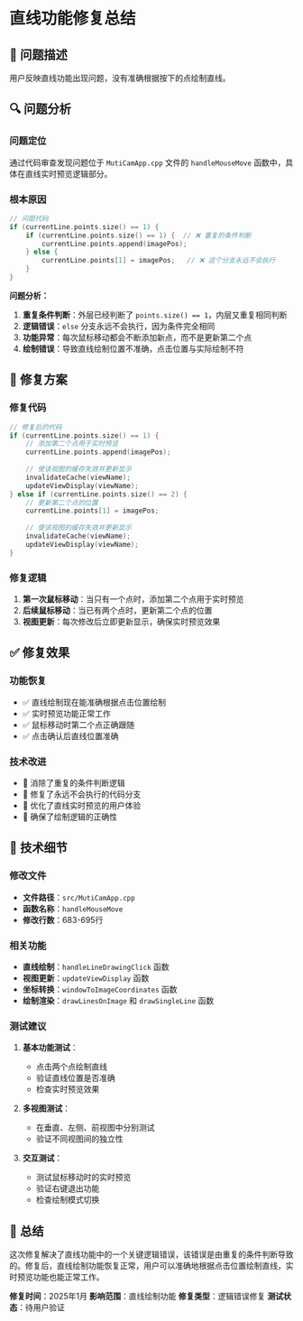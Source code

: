 # 直线功能修复总结

## 🐛 问题描述

用户反映直线功能出现问题，没有准确根据按下的点绘制直线。

## 🔍 问题分析

### 问题定位
通过代码审查发现问题位于 `MutiCamApp.cpp` 文件的 `handleMouseMove` 函数中，具体在直线实时预览逻辑部分。

### 根本原因
```cpp
// 问题代码
if (currentLine.points.size() == 1) {
    if (currentLine.points.size() == 1) {  // ❌ 重复的条件判断
        currentLine.points.append(imagePos);
    } else {
        currentLine.points[1] = imagePos;   // ❌ 这个分支永远不会执行
    }
}
```

**问题分析：**
1. **重复条件判断**：外层已经判断了 `points.size() == 1`，内层又重复相同判断
2. **逻辑错误**：`else` 分支永远不会执行，因为条件完全相同
3. **功能异常**：每次鼠标移动都会不断添加新点，而不是更新第二个点
4. **绘制错误**：导致直线绘制位置不准确，点击位置与实际绘制不符

## 🔧 修复方案

### 修复代码
```cpp
// 修复后的代码
if (currentLine.points.size() == 1) {
    // 添加第二个点用于实时预览
    currentLine.points.append(imagePos);
    
    // 使该视图的缓存失效并更新显示
    invalidateCache(viewName);
    updateViewDisplay(viewName);
} else if (currentLine.points.size() == 2) {
    // 更新第二个点的位置
    currentLine.points[1] = imagePos;
    
    // 使该视图的缓存失效并更新显示
    invalidateCache(viewName);
    updateViewDisplay(viewName);
}
```

### 修复逻辑
1. **第一次鼠标移动**：当只有一个点时，添加第二个点用于实时预览
2. **后续鼠标移动**：当已有两个点时，更新第二个点的位置
3. **视图更新**：每次修改后立即更新显示，确保实时预览效果

## ✅ 修复效果

### 功能恢复
- ✅ 直线绘制现在能准确根据点击位置绘制
- ✅ 实时预览功能正常工作
- ✅ 鼠标移动时第二个点正确跟随
- ✅ 点击确认后直线位置准确

### 技术改进
- 🔧 消除了重复的条件判断逻辑
- 🔧 修复了永远不会执行的代码分支
- 🔧 优化了直线实时预览的用户体验
- 🔧 确保了绘制逻辑的正确性

## 📝 技术细节

### 修改文件
- **文件路径**：`src/MutiCamApp.cpp`
- **函数名称**：`handleMouseMove`
- **修改行数**：683-695行

### 相关功能
- **直线绘制**：`handleLineDrawingClick` 函数
- **视图更新**：`updateViewDisplay` 函数
- **坐标转换**：`windowToImageCoordinates` 函数
- **绘制渲染**：`drawLinesOnImage` 和 `drawSingleLine` 函数

### 测试建议
1. **基本功能测试**：
   - 点击两个点绘制直线
   - 验证直线位置是否准确
   - 检查实时预览效果

2. **多视图测试**：
   - 在垂直、左侧、前视图中分别测试
   - 验证不同视图间的独立性

3. **交互测试**：
   - 测试鼠标移动时的实时预览
   - 验证右键退出功能
   - 检查绘制模式切换

## 🎯 总结

这次修复解决了直线功能中的一个关键逻辑错误，该错误是由重复的条件判断导致的。修复后，直线绘制功能恢复正常，用户可以准确地根据点击位置绘制直线，实时预览功能也能正常工作。

**修复时间**：2025年1月
**影响范围**：直线绘制功能
**修复类型**：逻辑错误修复
**测试状态**：待用户验证